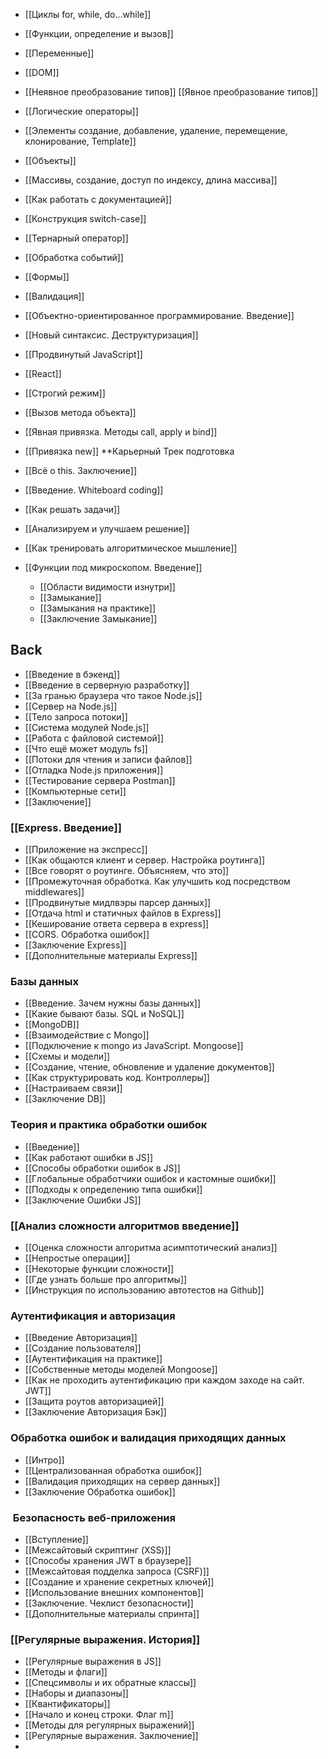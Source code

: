 * [[Циклы for, while, do...while]]
* [[Функции, определение и вызов]]
* [[Переменные]]
* [[DOM]]
* [[Неявное преобразование типов]]  [[Явное преобразование типов]]
* [[Логические операторы]]
* [[Элементы создание, добавление, удаление, перемещение, клонирование, Template]]
* [[Объекты]]
* [[Массивы, создание, доступ по индексу, длина массива]]
* [[Как работать с документацией]]
* [[Конструкция switch-case]]
* [[Тернарный оператор]]
* [[Обработка событий]]
* [[Формы]]
* [[Валидация]]
* [[Объектно-ориентированное программирование. Введение]]
* [[Новый синтаксис. Деструктуризация]]
* [[Продвинутый JavaScript]]
* [[React]]
* [[Строгий режим]]
* [[Вызов метода объекта]]
* [[Явная привязка. Методы call, apply и bind]]
* [[Привязка new]]
**Карьерный Трек подготовка

* [[Всё о this. Заключение]]
* [[Введение. Whiteboard coding]]
* [[Как решать задачи]]
* [[Анализируем и улучшаем решение]]
* [[Как тренировать алгоритмическое мышление]]
* [[Функции под микроскопом. Введение]]
   * [[Области видимости изнутри]]
   * [[Замыкание]]
   * [[Замыкания на практике]]
   * [[Заключение Замыкание]]
## Back

* [[Введение в бэкенд]]
* [[Введение в серверную разработку]]
* [[За гранью браузера что такое Node.js]]
* [[Сервер на Node.js]]
* [[Тело запроса потоки]]
* [[Система модулей Node.js]]
* [[Работа с файловой системой]]
* [[Что ещё может модуль fs]]
* [[Потоки для чтения и записи файлов]]
* [[Отладка Node.js приложения]]
* [[Тестирование сервера Postman]]
* [[Компьютерные сети]]
* [[Заключение]]
### [[Express. Введение]]
* [[Приложение на экспресс]]
* [[Как общаются клиент и сервер. Настройка роутинга]]
* [[Все говорят о роутинге. Объясняем, что это]]
* [[Промежуточная обработка. Как улучшить код посредством middlewares]]
* [[Продвинутые мидлвэры парсер данных]]
* [[Отдача html и статичных файлов в Express]]
* [[Кеширование ответа сервера в express]]
* [[CORS. Обработка ошибок]]
* [[Заключение Express]]
* [[Дополнительные материалы Express]]
### Базы данных
* [[Введение. Зачем нужны базы данных]]
* [[Какие бывают базы. SQL и NoSQL]]
* [[MongoDB]]
* [[Взаимодействие с Mongo]]
* [[Подключение к mongo из JavaScript. Mongoose]]
* [[Схемы и модели]]
* [[Создание, чтение, обновление и удаление документов]]
* [[Как структурировать код. Контроллеры]]
* [[Настраиваем связи]]
* [[Заключение DB]]
### Теория и практика обработки ошибок
* [[Введение]]
* [[Как работают ошибки в JS]]
* [[Способы обработки ошибок в JS]]
* [[Глобальные обработчики ошибок и кастомные ошибки]]
* [[Подходы к определению типа ошибки]]
* [[Заключение Ошибки JS]]
### [[Анализ сложности алгоритмов введение]]
* [[Оценка сложности алгоритма асимптотический анализ]]
* [[Непростые операции]]
* [[Некоторые функции сложности]]
* [[Где узнать больше про алгоритмы]]
* [[Инструкция по использованию автотестов на Github]]
### Аутентификация и авторизация
* [[Введение Авторизация]]
* [[Создание пользователя]]
* [[Аутентификация на практике]]
* [[Собственные методы моделей Mongoose]]
* [[Как не проходить аутентификацию при каждом заходе на сайт. JWT]]
* [[Защита роутов авторизацией]]
* [[Заключение Авторизация Бэк]]
### Обработка ошибок и валидация приходящих данных
* [[Интро]]
* [[Централизованная обработка ошибок]]
* [[Валидация приходящих на сервер данных]]
* [[Заключение Обработка ошибок]]
###  Безопасность веб-приложения
* [[Вступление]]
* [[Межсайтовый скриптинг (XSS)]]
* [[Способы хранения JWT в браузере]]
* [[Межсайтовая подделка запроса (CSRF)]]
* [[Создание и хранение секретных ключей]]
* [[Использование внешних компонентов]]
* [[Заключение. Чеклист безопасности]]
* [[Дополнительные материалы спринта]]
### [[Регулярные выражения. История]]
* [[Регулярные выражения в JS]]
* [[Методы и флаги]]
* [[Спецсимволы и их обратные классы]]
* [[Наборы и диапазоны]]
* [[Квантификаторы]]
* [[Начало и конец строки. Флаг m]]
* [[Методы для регулярных выражений]]
* [[Регулярные выражения. Заключение]]
* 